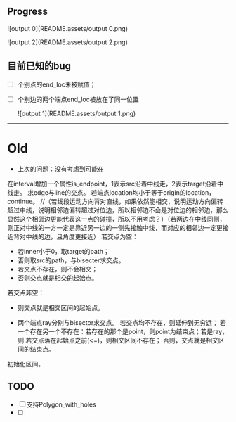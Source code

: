 ## Progress

![output 0](README.assets/output 0.png)

![output 2](README.assets/output 2.png)



## 目前已知的bug

- [ ] 个别点的end_loc未被赋值；

- [ ] 个别边的两个端点end_loc被放在了同一位置

  ![output 1](README.assets/output 1.png)



------------------------------------------

# Old

- 上次的问题：没有考虑到可能在

在interval增加一个属性is_endpoint，1表示src沿着中线走，2表示target沿着中线走。
求edge与line的交点。
若端点location均小于等于origin的location，continue。
//（若线段运动方向背对直线，如果依然能相交，说明运动方向偏转超过中线，说明相邻边偏转超过对位边，所以相邻边不会是对位边的相邻边，那么显然这个相邻边更能代表这一点的碰撞，所以不用考虑？）（若两边在中线同侧，则正对中线的一方一定是靠近另一边的一侧先接触中线，而对应的相邻边一定更接近背对中线的边，且角度更接近）
若交点为空：

- 若inner小于0，取target的path；
- 否则取src的path，与bisecter求交点。
- 若交点不存在，则不会相交；
- 否则交点就是相交的起始点。

若交点非空：

- 则交点就是相交区间的起始点。

- 两个端点ray分别与bisector求交点。
  若交点均不存在，则延伸到无穷远；
  若一个存在另一个不存在：若存在的那个是point，则point为结束点；若是ray，则
  若交点落在起始点之前(<=)，则相交区间不存在；
  否则，交点就是相交区间的结束点。

初始化区间。

## TODO

- [ ] 支持Polygon_with_holes
- [ ] 